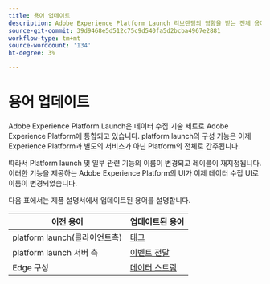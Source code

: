 ```yaml
---
title: 용어 업데이트
description: Adobe Experience Platform Launch 리브랜딩의 영향을 받는 전체 용어 및 UI 요소 목록입니다.
source-git-commit: 39d9468e5d512c75c9d540fa5d2bcba4967e2881
workflow-type: tm+mt
source-wordcount: '134'
ht-degree: 3%

---
```


# 용어 업데이트

Adobe Experience Platform Launch은 데이터 수집 기술 세트로 Adobe Experience Platform에 통합되고 있습니다. platform launch의 구성 기능은 이제 Experience Platform과 별도의 서비스가 아닌 Platform의 전체로 간주됩니다.

따라서 Platform launch 및 일부 관련 기능의 이름이 변경되고 레이블이 재지정됩니다. 이러한 기능을 제공하는 Adobe Experience Platform의 UI가 이제 데이터 수집 UI로 이름이 변경되었습니다.

다음 표에서는 제품 설명서에서 업데이트된 용어를 설명합니다.

| 이전 용어 | 업데이트된 용어 |
|---|---|
| platform launch(클라이언트측) | [태그](./home.md) |
| platform launch 서버 측 | [이벤트 전달](./ui/event-forwarding/overview.md) |
| Edge 구성 | [데이터 스트림](https://experienceleague.adobe.com/docs/experience-platform/edge/fundamentals/datastreams.html) |
